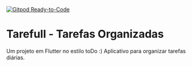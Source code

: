 [![Gitpod Ready-to-Code](https://img.shields.io/badge/Gitpod-Ready--to--Code-blue?logo=gitpod)](https://gitpod.io/#https://github.com/alanassis/tarefull-tarefas-organizadas) 

# Tarefull - Tarefas Organizadas

Um projeto em Flutter no estilo toDo :)
Aplicativo para organizar tarefas diárias.